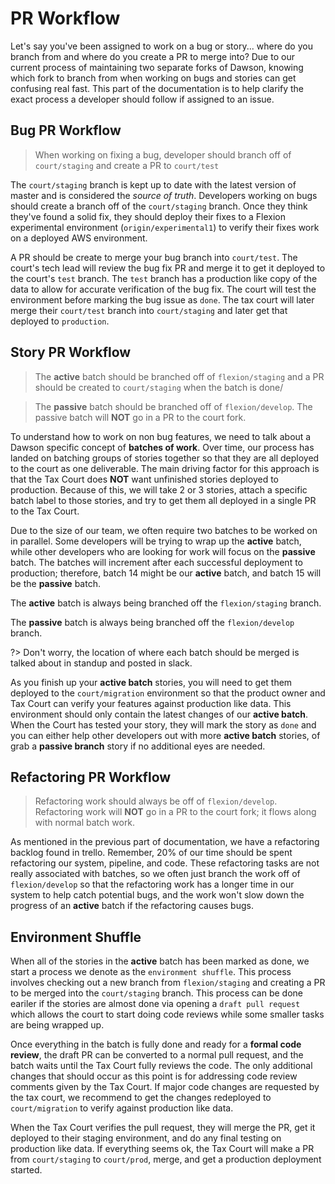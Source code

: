 # PR Workflow

Let's say you've been assigned to work on a bug or story... where do you branch from and where do you create a PR to merge into?  Due to our current process of maintaining two separate forks of Dawson, knowing which fork to branch from when working on bugs and stories can get confusing real fast.  This part of the documentation is to help clarify the exact process a developer should follow if assigned to an issue.

## Bug PR Workflow

> When working on fixing a bug, developer should branch off of `court/staging` and create a PR to `court/test`

The `court/staging` branch is kept up to date with the latest version of master and is considered the *source of truth*.  Developers working on bugs should create a branch off of the `court/staging` branch.  Once they think they've found a solid fix, they should deploy their fixes to a Flexion experimental environment (`origin/experimental1`) to verify their fixes work on a deployed AWS environment.


A PR should be create to merge your bug branch into `court/test`.  The court's tech lead will review the bug fix PR and merge it to get it deployed to the court's `test` branch.  The `test` branch has a production like copy of the data to allow for accurate verification of the bug fix.  The court will test the environment before marking the bug issue as `done`.  The tax court will later merge their `court/test` branch into `court/staging` and later get that deployed to `production`.

## Story PR Workflow

> The **active** batch should be branched off of `flexion/staging` and a PR should be created to `court/staging` when the batch is done/

> The **passive** batch should be branched off of `flexion/develop`.  The passive batch will **NOT** go in a PR to the court fork.

To understand how to work on non bug features, we need to talk about a Dawson specific concept of **batches of work**.  Over time, our process has landed on batching groups of stories together so that they are all deployed to the court as one deliverable.  The main driving factor for this approach is that the Tax Court does **NOT** want unfinished stories deployed to production.  Because of this, we will take 2 or 3 stories, attach a specific batch label to those stories, and try to get them all deployed in a single PR to the Tax Court.

Due to the size of our team, we often require two batches to be worked on in parallel.  Some developers will be trying to wrap up the **active** batch, while other developers who are looking for work will focus on the **passive** batch.  The batches will increment after each successful deployment to production; therefore, batch 14 might be our **active** batch, and batch 15 will be the **passive** batch.

The **active** batch is always being branched off the `flexion/staging` branch.

The **passive** batch is always being branched off the `flexion/develop` branch. 

?> Don't worry, the location of where each batch should be merged is talked about in standup and posted in slack.

As you finish up your **active batch** stories, you will need to get them deployed to the `court/migration` environment so that the product owner and Tax Court can verify your features against production like data.  This environment should only contain the latest changes of our **active batch**.  When the Court has tested your story, they will mark the story as `done` and you can either help other developers out with more **active batch** stories, of grab a **passive branch** story if no additional eyes are needed.

## Refactoring PR Workflow
 
> Refactoring work should always be off of `flexion/develop`. Refactoring work will **NOT** go in a PR to the court fork; it flows along with normal batch work.

As mentioned in the previous part of documentation, we have a refactoring backlog found in trello.  Remember, 20% of our time should be spent refactoring our system, pipeline, and code.  These refactoring tasks are not really associated with batches, so we often just branch the work off of `flexion/develop` so that the refactoring work has a longer time in our system to help catch potential bugs, and the work won't slow down the progress of an **active** batch if the refactoring causes bugs.

## Environment Shuffle

When all of the stories in the **active** batch has been marked as done, we start a process we denote as the `environment shuffle`.  This process involves checking out a new branch from `flexion/staging` and creating a PR to be merged into the `court/staging` branch.  This process can be done eariler if the stories are almost done via opening a `draft pull request` which allows the court to start doing code reviews while some smaller tasks are being wrapped up.  

Once everything in the batch is fully done and ready for a **formal code review**, the draft PR can be converted to a normal pull request, and the batch waits until the Tax Court fully reviews the code.  The only additional changes that should occur as this point is for addressing code review comments given by the Tax Court.  If major code changes are requested by the tax court, we recommend to get the changes redeployed to `court/migration` to verify against production like data.

When the Tax Court verifies the pull request, they will merge the PR, get it deployed to their staging environment, and do any final testing on production like data.  If everything seems ok, the Tax Court will make a PR from `court/staging` to `court/prod`, merge, and get a production deployment started.